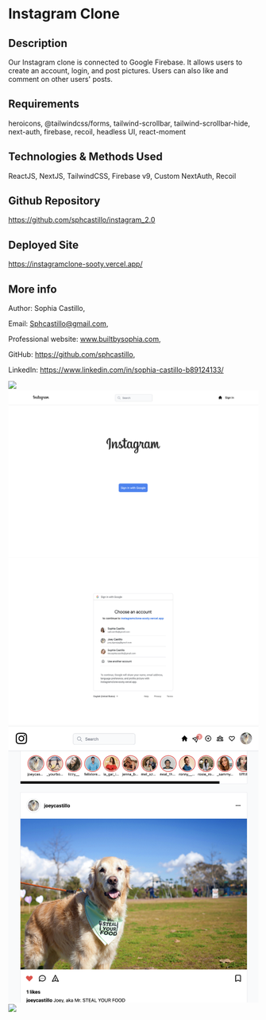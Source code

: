 # Instagram Clone 

## Description

Our Instagram clone is connected to Google Firebase. It allows users to create an account, login, and post pictures. Users can also like and comment on other users' posts.

## Requirements

heroicons, @tailwindcss/forms, tailwind-scrollbar, tailwind-scrollbar-hide, next-auth, firebase, recoil, headless UI, react-moment


## Technologies & Methods Used

ReactJS, NextJS, TailwindCSS, Firebase v9, Custom NextAuth, Recoil

## Github Repository

https://github.com/sphcastillo/instagram_2.0

## Deployed Site

https://instagramclone-sooty.vercel.app/

## More info

Author: Sophia Castillo,

Email: Sphcastillo@gmail.com,

Professional website: www.builtbysophia.com,

GitHub: https://github.com/sphcastillo,

LinkedIn: https://www.linkedin.com/in/sophia-castillo-b89124133/


<img src="images/IMGsamples/instagramclone1.png" />
<img src="images/IMGsamples/instagramclone2.png" />
<img src="images/IMGsamples/instagramclone3.png" />
<img src="images/IMGsamples/instagramclone4.png" />
<img src="images/IMGsamples/instagramclone5.png" />
